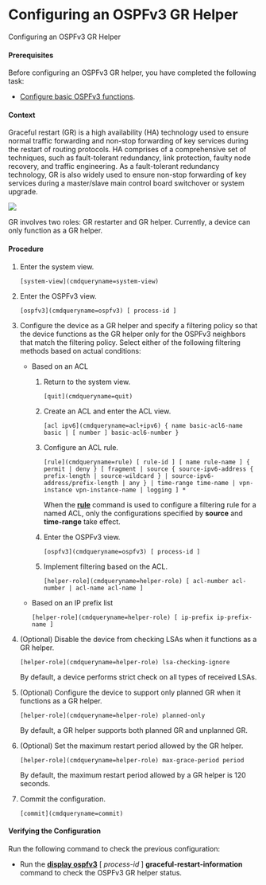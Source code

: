 Configuring an OSPFv3 GR Helper
===============================

Configuring an OSPFv3 GR Helper

#### Prerequisites

Before configuring an OSPFv3 GR helper, you have completed the following task:

* [Configure basic OSPFv3 functions](vrp_ospfv3_cfg_0009.html).

#### Context

Graceful restart (GR) is a high availability (HA) technology used to ensure normal traffic forwarding and non-stop forwarding of key services during the restart of routing protocols. HA comprises of a comprehensive set of techniques, such as fault-tolerant redundancy, link protection, faulty node recovery, and traffic engineering. As a fault-tolerant redundancy technology, GR is also widely used to ensure non-stop forwarding of key services during a master/slave main control board switchover or system upgrade.

![](../public_sys-resources/note_3.0-en-us.png) 

GR involves two roles: GR restarter and GR helper. Currently, a device can only function as a GR helper.



#### Procedure

1. Enter the system view.
   
   
   ```
   [system-view](cmdqueryname=system-view)
   ```
2. Enter the OSPFv3 view.
   
   
   ```
   [ospfv3](cmdqueryname=ospfv3) [ process-id ]
   ```
3. Configure the device as a GR helper and specify a filtering policy so that the device functions as the GR helper only for the OSPFv3 neighbors that match the filtering policy. Select either of the following filtering methods based on actual conditions:
   
   
   * Based on an ACL
     1. Return to the system view.
        ```
        [quit](cmdqueryname=quit)
        ```
     2. Create an ACL and enter the ACL view.
        ```
        [acl ipv6](cmdqueryname=acl+ipv6) { name basic-acl6-name basic | [ number ] basic-acl6-number }
        ```
     3. Configure an ACL rule.
        ```
        [rule](cmdqueryname=rule) [ rule-id ] [ name rule-name ] { permit | deny } [ fragment | source { source-ipv6-address { prefix-length | source-wildcard } | source-ipv6-address/prefix-length | any } | time-range time-name | vpn-instance vpn-instance-name | logging ] *
        ```
        
        When the [**rule**](cmdqueryname=rule) command is used to configure a filtering rule for a named ACL, only the configurations specified by **source** and **time-range** take effect.
     4. Enter the OSPFv3 view.
        ```
        [ospfv3](cmdqueryname=ospfv3) [ process-id ]
        ```
     5. Implement filtering based on the ACL.
        ```
        [helper-role](cmdqueryname=helper-role) [ acl-number acl-number | acl-name acl-name ]
        ```
   * Based on an IP prefix list
     ```
     [helper-role](cmdqueryname=helper-role) [ ip-prefix ip-prefix-name ]
     ```
4. (Optional) Disable the device from checking LSAs when it functions as a GR helper.
   
   
   ```
   [helper-role](cmdqueryname=helper-role) lsa-checking-ignore
   ```
   
   By default, a device performs strict check on all types of received LSAs.
5. (Optional) Configure the device to support only planned GR when it functions as a GR helper.
   
   
   ```
   [helper-role](cmdqueryname=helper-role) planned-only 
   ```
   
   By default, a GR helper supports both planned GR and unplanned GR.
6. (Optional) Set the maximum restart period allowed by the GR helper.
   
   
   ```
   [helper-role](cmdqueryname=helper-role) max-grace-period period
   ```
   
   By default, the maximum restart period allowed by a GR helper is 120 seconds.
7. Commit the configuration.
   
   
   ```
   [commit](cmdqueryname=commit)
   ```

#### Verifying the Configuration

Run the following command to check the previous configuration:

* Run the [**display ospfv3**](cmdqueryname=display+ospfv3) [ *process-id* ] **graceful-restart-information** command to check the OSPFv3 GR helper status.